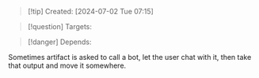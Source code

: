 
>[!tip] Created: [2024-07-02 Tue 07:15]

>[!question] Targets: 

>[!danger] Depends: 

Sometimes artifact is asked to call a bot, let the user chat with it, then take that output and move it somewhere.